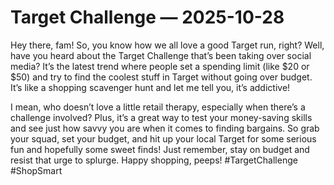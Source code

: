 # Target Challenge — 2025-10-28

Hey there, fam! So, you know how we all love a good Target run, right? Well, have you heard about the Target Challenge that’s been taking over social media? It’s the latest trend where people set a spending limit (like $20 or $50) and try to find the coolest stuff in Target without going over budget. It’s like a shopping scavenger hunt and let me tell you, it’s addictive! 

I mean, who doesn’t love a little retail therapy, especially when there’s a challenge involved? Plus, it’s a great way to test your money-saving skills and see just how savvy you are when it comes to finding bargains. So grab your squad, set your budget, and hit up your local Target for some serious fun and hopefully some sweet finds! Just remember, stay on budget and resist that urge to splurge. Happy shopping, peeps! #TargetChallenge #ShopSmart